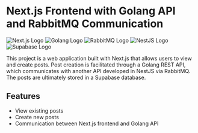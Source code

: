 # Next.js Frontend with Golang API and RabbitMQ Communication

![Next.js Logo](https://upload.wikimedia.org/wikipedia/commons/8/8e/Nextjs-logo.svg)
![Golang Logo](https://golang.org/lib/godoc/images/go-logo-blue.svg)
![RabbitMQ Logo](https://www.rabbitmq.com/img/logo-rabbitmq.svg)
![NestJS Logo](https://nestjs.com/img/logo_text.svg)
![Supabase Logo](https://supabase.io/img/supabase-dark.svg)

This project is a web application built with Next.js that allows users to view and create posts. Post creation is facilitated through a Golang REST API, which communicates with another API developed in NestJS via RabbitMQ. The posts are ultimately stored in a Supabase database.

## Features

- View existing posts
- Create new posts
- Communication between Next.js frontend and Golang API
